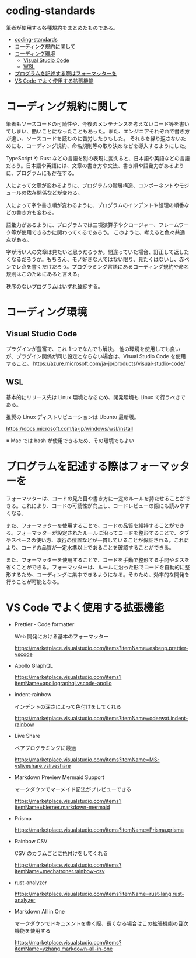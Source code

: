 # coding-standards

筆者が使用する各種規約をまとめたものである。

- [coding-standards](#coding-standards)
- [コーディング規約に関して](#コーディング規約に関して)
- [コーディング環境](#コーディング環境)
  - [Visual Studio Code](#visual-studio-code)
  - [WSL](#wsl)
- [プログラムを記述する際はフォーマッターを](#プログラムを記述する際はフォーマッターを)
- [VS Code でよく使用する拡張機能](#vs-code-でよく使用する拡張機能)

# コーディング規約に関して

筆者もソースコードの可読性や、今後のメンテナンスを考えないコード等を書いてしまい、酷いことになったこともあった。また、エンジニアそれぞれで書き方が違い、ソースコードを読むのに苦労したりもした。
それらを繰り返さないためにも、コーディング規約、命名規則等の取り決めなどを導入するようにした。

TypeScript や Rust などの言語を別の表現に変えると、日本語や英語などの言語だろう。日本語や英語には、文章の書き方や文法、書き順や語彙力があるように、プログラムにも存在する。

人によって文章が変わるように、プログラムの階層構造、コンポーネントやモジュールの依存関係などが変わる。

人によって字や書き順が変わるように、プログラムのインデントや処理の順番などの書き方も変わる。

語彙力があるように、プログラムでは三項演算子やクロージャー、フレームワーク等が使用できるかに関わってくるであろう。
このように、考えると色々共通点がある。

字が汚い人の文章は見たいと思うだろうか。間違っていた場合、訂正して返したくなるだろうか。もちろん、モノ好きな人ではない限り、見たくはないし、赤ペンでレ点を書くだけだろう。プログラミング言語にあるコーディング規約や命名規則はこのためにあると言える。

秩序のないプログラムはいずれ破綻する。

# コーディング環境

## Visual Studio Code

プラグインが豊富で、これ 1 つでなんでも解決。
他の環境を使用しても良いが、プラグイン関係が同じ設定とならない場合は、Visual Studio Code を使用すること。
https://azure.microsoft.com/ja-jp/products/visual-studio-code/

## WSL

基本的にリリース先は Linux 環境となるため、開発環境も Linux で行うべきである。

推奨の Linux ディストリビューションは Ubuntu 最新版。

https://docs.microsoft.com/ja-jp/windows/wsl/install

※ Mac では bash が使用できるため、その環境でもよい

# プログラムを記述する際はフォーマッターを

フォーマッターは、コードの見た目や書き方に一定のルールを持たせることができる。これにより、コードの可読性が向上し、コードレビューの際にも読みやすくなる。

また、フォーマッターを使用することで、コードの品質を維持することができる。フォーマッターが設定されたルールに沿ってコードを整形することで、タブやスペースの使い方、改行の位置などが一貫していることが保証される。これにより、コードの品質が一定水準以上であることを確認することができる。

また、フォーマッターを使用することで、コードを手動で整形する手間やミスを省くことができる。フォーマッターは、ルールに沿った形でコードを自動的に整形するため、コーディングに集中できるようになる。そのため、効率的な開発を行うことが可能となる。

# VS Code でよく使用する拡張機能

- Prettier - Code formatter

  Web 開発における基本のフォーマッター
  
  https://marketplace.visualstudio.com/items?itemName=esbenp.prettier-vscode

- Apollo GraphQL

  https://marketplace.visualstudio.com/items?itemName=apollographql.vscode-apollo

- indent-rainbow

  インデントの深さによって色付けをしてくれる
  
  https://marketplace.visualstudio.com/items?itemName=oderwat.indent-rainbow

- Live Share

  ペアプログラミングに最適
  
  https://marketplace.visualstudio.com/items?itemName=MS-vsliveshare.vsliveshare

- Markdown Preview Mermaid Support

  マークダウンでマーメイド記法がプレビューできる
  
  https://marketplace.visualstudio.com/items?itemName=bierner.markdown-mermaid

- Prisma

  https://marketplace.visualstudio.com/items?itemName=Prisma.prisma

- Rainbow CSV

  CSV のカラムごとに色付けをしてくれる
  
  https://marketplace.visualstudio.com/items?itemName=mechatroner.rainbow-csv

- rust-analyzer

  https://marketplace.visualstudio.com/items?itemName=rust-lang.rust-analyzer

- Markdown All in One

  マークダウンでドキュメントを書く際、長くなる場合はこの拡張機能の目次機能を使用する
  
  https://marketplace.visualstudio.com/items?itemName=yzhang.markdown-all-in-one
